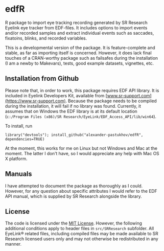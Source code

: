 # edfR

R package to import eye tracking recording generated by SR Research Eyelink eye tracker from  EDF-files. It includes options to import events and/or recorded samples and extract individual events such as saccades, fixatoins, blinks, and recorded variables.

This is a developmental version of the package. It is feature-complete and stable, as far as  importing itself is concerned. However, it does lack final touches of a CRAN-worthy package such as failsafes during the installation (I am a newby to Makevars), tests, good example datasets, vignettes, etc. 

## Installation from Github

Please note that, in order to work, this package requires EDF API library. It is included in Eyelink  Developers Kit, available from [www.sr-support.com](https://www.sr-support.com). Because the package needs to be compiled during the installation, it will fail if no library was found. Currently, it assumes that on Windows the EDF library is at its default location (`c:/Program Files (x86)/SR Research/EyeLink/EDF_Access_API/lib/win64`).

To install, run
```
library("devtools"); install_github("alexander-pastukhov/edfR", dependencies=TRUE)
```

At the moment, this works for me on Linux but not Windows and Mac at the moment. The latter I don't have, so I would appreciate any help with Mac OS X platform.

## Manuals

I have attempted to document the package as thoroughly as I could. However, for any question about specific attributes I would refer to the EDF API manual, which is supplied by SR Research alongside the library.

## License

The code is licensed under the [MIT License](http://www.opensource.org/licenses/mit-license.php). However, the following additional conditions apply to header files in `src/SRResearch` subfolder.  All EyeLink® related files, including compiled files may be made available to SR Research licensed users only and may not otherwise be redistributed in any manner.